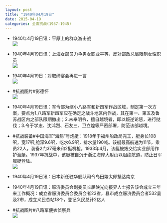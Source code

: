 ```yaml
---
layout: post
title: "1940年04月19日"
date: 2015-04-19
categories: 全面抗战(1937-1945)
---
```


<meta name="referrer" content="no-referrer" />

- 1940年4月19日讯：平原上的群众游击战 <br/><img src="https://ww4.sinaimg.cn/large/aca367d8jw1erb9w0yx18j20e91dz7g7.jpg" />

- 1940年4月19日讯：上海女邮员力争男女职业平等，反对邮政总局限制女性职员 <br/><img src="https://ww2.sinaimg.cn/large/aca367d8jw1erb84zc3p5j20d80c9404.jpg" />

- 1940年4月19日：对取缔宴会再进一言 <br/><img src="https://ww1.sinaimg.cn/large/aca367d8jw1erb6ey5togj211l0hugsh.jpg" />

- #抗战图片#彭德怀 <br/><img src="https://ww1.sinaimg.cn/large/aca367d8gw1erb1muypenj20b40f2411.jpg" />

- 1940年4月19日讯：军令部为缩小八路军和新四军作战区域，制定第一次方案，要点为1.八路军新四军应在确定之战斗地区内作战，其在第一、第五及鲁苏战区内之部队限期撤出；2.未奉明令，擅自越境者，即以叛逆论惩，进行挞伐；3.令于学忠、沈鸿烈、石友三、卫立煌等严密部署，防范该部越境。 

- #抗战装备#中国海军“海鹄”号炮艇：1918年于福州船政局完工，艇身长108呎，宽17呎,舱深9.6呎，吃水6.9呎，排水量190吨。该艇最高航速为11节，乘员22人，装备2门37毫米和2挺机枪。1933年4月，该艇被拨交给实业部用作护渔艇。1937年抗战中，该艇被自沉于浙江海岸大射山以阻绝航道，防止日军舰艇登陆。 <br/><img src="https://ww3.sinaimg.cn/large/aca367d8jw1eranci0rh2j20b4055jrm.jpg" />

- 1940年4月19日讯：日本新任驻华舰队司令岛田繁太郎抵达南京 

- 1940年4月19日讯：赈济委员会副委员长屈映光向报界人士报告该会成立三年来工作概况：成立省赈济委员会委员会者23省，县市成立赈济委员会者532县及2市，成立义民总站18个，登记义民总计2亿人 

- #抗战图片#八路军便衣侦察兵 <br/><img src="https://ww4.sinaimg.cn/large/aca367d8gw1erajkih0r7j21531duwjr.jpg" />

